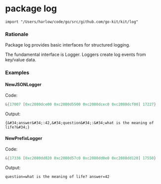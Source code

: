 

# package log

    import "/Users/harlow/code/go/src/github.com/go-kit/kit/log"

### Rationale

Package log provides basic interfaces for structured logging.

The fundamental interface is Logger. Loggers create log events from
key/value data.



### Examples


#### NewJSONLogger

Code:
```go
&{17007 [0xc2080dce00 0xc2080d5500 0xc2080dcec0 0xc2080dcf00] 17227}
```

Output:
```
{&#34;answer&#34;:42,&#34;question&#34;:&#34;what is the meaning of life?&#34;}

```


#### NewPrefixLogger

Code:
```go
&{17336 [0xc2080dd020 0xc2080d57c0 0xc2080dd0e0 0xc2080dd120] 17550}
```

Output:
```
question=what is the meaning of life? answer=42

```



